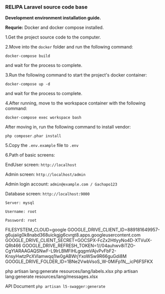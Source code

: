 ### **RELIPA Laravel source code base**

**Development environment installation guide.**

**Requrie:**  Docker and docker compose installed.

1.Get the project source code to the computer.

2.Move into the `docker` folder and run the following command:

`docker-compose build`

and wait for the process to complete.

3.Run the following command to start the project's docker container:

`docker-compose up -d`

and wait for the process to complete.

4.After running, move to the workspace container with the following command:

`docker-compose exec workspace bash`

After moving in, run the following command to install vendor:

`php composer.phar install`

5.Copy the `.env.example` file to `.env`

6.Path of basic screens:

EndUser screen: `http://localhost`

Admin screen: `http://localhost/admin`

Admin login account: `admin@example.com / Gachapo123`

Database screen: `http://localhost:9000`

`Server: mysql`

`Username: root`

`Password: root`

<!-- google drive config -->
FILESYSTEM_CLOUD=google
GOOGLE_DRIVE_CLIENT_ID=889181649957-g6ujaiig0k8nabd368uickgjg6cvrgt8.apps.googleusercontent.com
GOOGLE_DRIVE_CLIENT_SECRET=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
GOOGLE_DRIVE_REFRESH_TOKEN=1//04auhwv8iTZO-CgYIARAAGAQSNwF-L9IrLBMFIHLgqgmVAjvPvFbF2-KnsyHwtzPcXVlamwqq1lw0gABWrjYxoWSw9R66guGdi8M
GOOGLE_DRIVE_FOLDER_ID=1BNe2VwbVsoS_W-0MiFp1N__icP6FSFKX

<!-- vào docker và chạy lếnh sau để cập nhật đa ngôn ngữ -->
php artisan lang:generate resources/lang/labels.xlsx
php artisan lang:generate resources/lang/messages.xlsx

API Document
`php artisan l5-swagger:generate`
